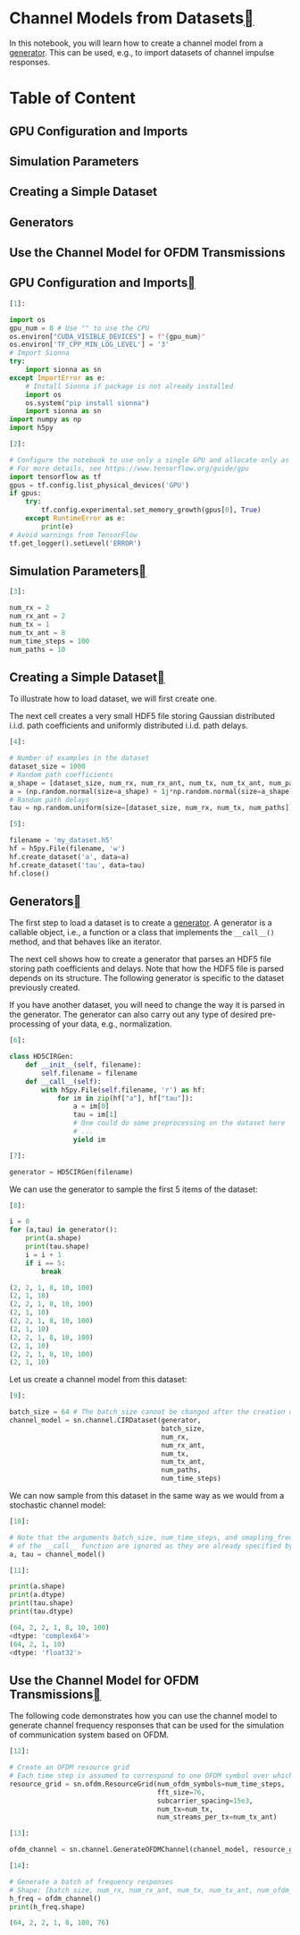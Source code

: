 # Channel Models from Datasets<a class="headerlink" href="https://nvlabs.github.io/sionna/examples/CIR_Dataset.html#Channel-Models-from-Datasets" title="Permalink to this headline"></a>
    
In this notebook, you will learn how to create a channel model from a <a class="reference external" href="https://wiki.python.org/moin/Generators">generator</a>. This can be used, e.g., to import datasets of channel impulse responses.
# Table of Content
## GPU Configuration and Imports
## Simulation Parameters
## Creating a Simple Dataset
## Generators
## Use the Channel Model for OFDM Transmissions
  
  

## GPU Configuration and Imports<a class="headerlink" href="https://nvlabs.github.io/sionna/examples/CIR_Dataset.html#GPU-Configuration-and-Imports" title="Permalink to this headline"></a>

```python
[1]:
```

```python
import os
gpu_num = 0 # Use "" to use the CPU
os.environ["CUDA_VISIBLE_DEVICES"] = f"{gpu_num}"
os.environ['TF_CPP_MIN_LOG_LEVEL'] = '3'
# Import Sionna
try:
    import sionna as sn
except ImportError as e:
    # Install Sionna if package is not already installed
    import os
    os.system("pip install sionna")
    import sionna as sn
import numpy as np
import h5py
```
```python
[2]:
```

```python
# Configure the notebook to use only a single GPU and allocate only as much memory as needed
# For more details, see https://www.tensorflow.org/guide/gpu
import tensorflow as tf
gpus = tf.config.list_physical_devices('GPU')
if gpus:
    try:
        tf.config.experimental.set_memory_growth(gpus[0], True)
    except RuntimeError as e:
        print(e)
# Avoid warnings from TensorFlow
tf.get_logger().setLevel('ERROR')
```

## Simulation Parameters<a class="headerlink" href="https://nvlabs.github.io/sionna/examples/CIR_Dataset.html#Simulation-Parameters" title="Permalink to this headline"></a>

```python
[3]:
```

```python
num_rx = 2
num_rx_ant = 2
num_tx = 1
num_tx_ant = 8
num_time_steps = 100
num_paths = 10
```

## Creating a Simple Dataset<a class="headerlink" href="https://nvlabs.github.io/sionna/examples/CIR_Dataset.html#Creating-a-Simple-Dataset" title="Permalink to this headline"></a>
    
To illustrate how to load dataset, we will first create one.
    
The next cell creates a very small HDF5 file storing Gaussian distributed i.i.d. path coefficients and uniformly distributed i.i.d. path delays.

```python
[4]:
```

```python
# Number of examples in the dataset
dataset_size = 1000
# Random path coefficients
a_shape = [dataset_size, num_rx, num_rx_ant, num_tx, num_tx_ant, num_paths, num_time_steps]
a = (np.random.normal(size=a_shape) + 1j*np.random.normal(size=a_shape))/np.sqrt(2)
# Random path delays
tau = np.random.uniform(size=[dataset_size, num_rx, num_tx, num_paths])
```
```python
[5]:
```

```python
filename = 'my_dataset.h5'
hf = h5py.File(filename, 'w')
hf.create_dataset('a', data=a)
hf.create_dataset('tau', data=tau)
hf.close()
```

## Generators<a class="headerlink" href="https://nvlabs.github.io/sionna/examples/CIR_Dataset.html#Generators" title="Permalink to this headline"></a>
    
The first step to load a dataset is to create a <a class="reference external" href="https://wiki.python.org/moin/Generators">generator</a>. A generator is a callable object, i.e., a function or a class that implements the `__call__()` method, and that behaves like an iterator.
    
The next cell shows how to create a generator that parses an HDF5 file storing path coefficients and delays. Note that how the HDF5 file is parsed depends on its structure. The following generator is specific to the dataset previously created.
    
If you have another dataset, you will need to change the way it is parsed in the generator. The generator can also carry out any type of desired pre-processing of your data, e.g., normalization.

```python
[6]:
```

```python
class HD5CIRGen:
    def __init__(self, filename):
        self.filename = filename
    def __call__(self):
        with h5py.File(self.filename, 'r') as hf:
            for im in zip(hf["a"], hf["tau"]):
                a = im[0]
                tau = im[1]
                # One could do some preprocessing on the dataset here
                # ...
                yield im
```
```python
[7]:
```

```python
generator = HD5CIRGen(filename)
```

    
We can use the generator to sample the first 5 items of the dataset:

```python
[8]:
```

```python
i = 0
for (a,tau) in generator():
    print(a.shape)
    print(tau.shape)
    i = i + 1
    if i == 5:
        break
```


```python
(2, 2, 1, 8, 10, 100)
(2, 1, 10)
(2, 2, 1, 8, 10, 100)
(2, 1, 10)
(2, 2, 1, 8, 10, 100)
(2, 1, 10)
(2, 2, 1, 8, 10, 100)
(2, 1, 10)
(2, 2, 1, 8, 10, 100)
(2, 1, 10)
```

    
Let us create a channel model from this dataset:

```python
[9]:
```

```python
batch_size = 64 # The batch_size cannot be changed after the creation of the channel model
channel_model = sn.channel.CIRDataset(generator,
                                      batch_size,
                                      num_rx,
                                      num_rx_ant,
                                      num_tx,
                                      num_tx_ant,
                                      num_paths,
                                      num_time_steps)
```

    
We can now sample from this dataset in the same way as we would from a stochastic channel model:

```python
[10]:
```

```python
# Note that the arguments batch_size, num_time_steps, and smapling_frequency
# of the __call__ function are ignored as they are already specified by the dataset.
a, tau = channel_model()
```
```python
[11]:
```

```python
print(a.shape)
print(a.dtype)
print(tau.shape)
print(tau.dtype)
```


```python
(64, 2, 2, 1, 8, 10, 100)
<dtype: 'complex64'>
(64, 2, 1, 10)
<dtype: 'float32'>
```
## Use the Channel Model for OFDM Transmissions<a class="headerlink" href="https://nvlabs.github.io/sionna/examples/CIR_Dataset.html#Use-the-Channel-Model-for-OFDM-Transmissions" title="Permalink to this headline"></a>
    
The following code demonstrates how you can use the channel model to generate channel frequency responses that can be used for the simulation of communication system based on OFDM.

```python
[12]:
```

```python
# Create an OFDM resource grid
# Each time step is assumed to correspond to one OFDM symbol over which it is constant.
resource_grid = sn.ofdm.ResourceGrid(num_ofdm_symbols=num_time_steps,
                                     fft_size=76,
                                     subcarrier_spacing=15e3,
                                     num_tx=num_tx,
                                     num_streams_per_tx=num_tx_ant)
```
```python
[13]:
```

```python
ofdm_channel = sn.channel.GenerateOFDMChannel(channel_model, resource_grid)
```
```python
[14]:
```

```python
# Generate a batch of frequency responses
# Shape: [batch size, num_rx, num_rx_ant, num_tx, num_tx_ant, num_ofdm_symbols, num_subcarriers]
h_freq = ofdm_channel()
print(h_freq.shape)
```


```python
(64, 2, 2, 1, 8, 100, 76)
```

<script type="application/vnd.jupyter.widget-state+json">
{"state": {}, "version_major": 2, "version_minor": 0}
</script>